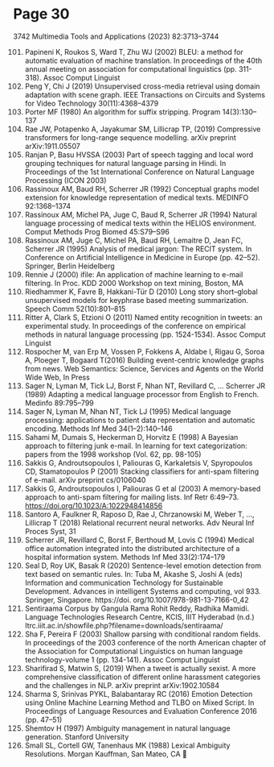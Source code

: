 # Page 30

3742                                                   Multimedia Tools and Applications (2023) 82:3713–3744

101. Papineni K, Roukos S, Ward T, Zhu WJ (2002) BLEU: a method for automatic evaluation of machine
     translation. In proceedings of the 40th annual meeting on association for computational linguistics (pp.
     311-318). Assoc Comput Linguist
102. Peng Y, Chi J (2019) Unsupervised cross-media retrieval using domain adaptation with scene graph. IEEE
     Transactions on Circuits and Systems for Video Technology 30(11):4368–4379
103. Porter MF (1980) An algorithm for suffix stripping. Program 14(3):130–137
104. Rae JW, Potapenko A, Jayakumar SM, Lillicrap TP, (2019) Compressive transformers for long-range
     sequence modelling. arXiv preprint arXiv:1911.05507
105. Ranjan P, Basu HVSSA (2003) Part of speech tagging and local word grouping techniques for natural
     language parsing in Hindi. In Proceedings of the 1st International Conference on Natural Language
     Processing (ICON 2003)
106. Rassinoux AM, Baud RH, Scherrer JR (1992) Conceptual graphs model extension for knowledge
     representation of medical texts. MEDINFO 92:1368–1374
107. Rassinoux AM, Michel PA, Juge C, Baud R, Scherrer JR (1994) Natural language processing of medical
     texts within the HELIOS environment. Comput Methods Prog Biomed 45:S79–S96
108. Rassinoux AM, Juge C, Michel PA, Baud RH, Lemaitre D, Jean FC, Scherrer JR (1995) Analysis of
     medical jargon: The RECIT system. In Conference on Artificial Intelligence in Medicine in Europe (pp.
     42–52). Springer, Berlin Heidelberg
109. Rennie J (2000) ifile: An application of machine learning to e-mail filtering. In Proc. KDD 2000 Workshop
     on text mining, Boston, MA
110. Riedhammer K, Favre B, Hakkani-Tür D (2010) Long story short–global unsupervised models for
     keyphrase based meeting summarization. Speech Comm 52(10):801–815
111. Ritter A, Clark S, Etzioni O (2011) Named entity recognition in tweets: an experimental study. In
     proceedings of the conference on empirical methods in natural language processing (pp. 1524-1534).
     Assoc Comput Linguist
112. Rospocher M, van Erp M, Vossen P, Fokkens A, Aldabe I, Rigau G, Soroa A, Ploeger T, Bogaard T(2016)
     Building event-centric knowledge graphs from news. Web Semantics: Science, Services and Agents on the
     World Wide Web, In Press
113. Sager N, Lyman M, Tick LJ, Borst F, Nhan NT, Revillard C, … Scherrer JR (1989) Adapting a medical
     language processor from English to French. Medinfo 89:795–799
114. Sager N, Lyman M, Nhan NT, Tick LJ (1995) Medical language processing: applications to patient data
     representation and automatic encoding. Methods Inf Med 34(1–2):140–146
115. Sahami M, Dumais S, Heckerman D, Horvitz E (1998) A Bayesian approach to filtering junk e-mail. In
     learning for text categorization: papers from the 1998 workshop (Vol. 62, pp. 98-105)
116. Sakkis G, Androutsopoulos I, Paliouras G, Karkaletsis V, Spyropoulos CD, Stamatopoulos P (2001)
     Stacking classifiers for anti-spam filtering of e-mail. arXiv preprint cs/0106040
117. Sakkis G, Androutsopoulos I, Paliouras G et al (2003) A memory-based approach to anti-spam filtering for
     mailing lists. Inf Retr 6:49–73. https://doi.org/10.1023/A:1022948414856
118. Santoro A, Faulkner R, Raposo D, Rae J, Chrzanowski M, Weber T, ..., Lillicrap T (2018) Relational
     recurrent neural networks. Adv Neural Inf Proces Syst, 31
119. Scherrer JR, Revillard C, Borst F, Berthoud M, Lovis C (1994) Medical office automation integrated into
     the distributed architecture of a hospital information system. Methods Inf Med 33(2):174–179
120. Seal D, Roy UK, Basak R (2020) Sentence-level emotion detection from text based on semantic rules. In:
     Tuba M, Akashe S, Joshi A (eds) Information and communication Technology for Sustainable
     Development. Advances in intelligent Systems and computing, vol 933. Springer, Singapore. https://doi.
     org/10.1007/978-981-13-7166-0_42
121. Sentiraama Corpus by Gangula Rama Rohit Reddy, Radhika Mamidi. Language Technologies Research
     Centre, KCIS, IIIT Hyderabad (n.d.) ltrc.iiit.ac.in/showfile.php?filename=downloads/sentiraama/
122. Sha F, Pereira F (2003) Shallow parsing with conditional random fields. In proceedings of the 2003
     conference of the north American chapter of the Association for Computational Linguistics on human
     language technology-volume 1 (pp. 134-141). Assoc Comput Linguist
123. Sharifirad S, Matwin S, (2019) When a tweet is actually sexist. A more comprehensive classification of
     different online harassment categories and the challenges in NLP. arXiv preprint arXiv:1902.10584
124. Sharma S, Srinivas PYKL, Balabantaray RC (2016) Emotion Detection using Online Machine Learning
     Method and TLBO on Mixed Script. In Proceedings of Language Resources and Evaluation Conference
     2016 (pp. 47–51)
125. Shemtov H (1997) Ambiguity management in natural language generation. Stanford University
126. Small SL, Cortell GW, Tanenhaus MK (1988) Lexical Ambiguity Resolutions. Morgan Kauffman, San
     Mateo, CA
